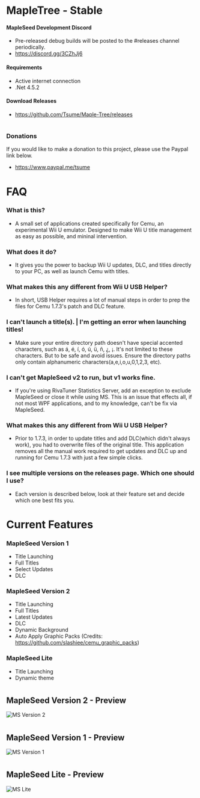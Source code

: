 # MapleTree - Stable

#### MapleSeed Development Discord
- Pre-released debug builds will be posted to the #releases channel periodically.
- https://discord.gg/3CZhJj6

#### Requirements
- Active internet connection
- .Net 4.5.2

#### Download Releases
- https://github.com/Tsume/Maple-Tree/releases
# 
### Donations
If you would like to make a donation to this project, please use the Paypal link below.
- https://www.paypal.me/tsume
# 
# FAQ

### What is this?
- A small set of applications created specifically for Cemu, an experimental Wii U emulator. Designed to make Wii U title management as easy as possible, and mininal intervention.

### What does it do?
- It gives you the power to backup Wii U updates, DLC, and titles directly to your PC, as well as launch Cemu with titles.

### What makes this any different from Wii U USB Helper?
- In short, USB Helper requires a lot of manual steps in order to prep the files for Cemu 1.7.3's patch and DLC feature.

### I can't launch a title(s). | I'm getting an error when launching titles!
- Make sure your entire directory path doesn't have special accented characters, such as á, é, í, ó, ú, ü, ñ, ¿, ¡. It's not limited to these characters. But to be safe and avoid issues. Ensure the directory paths only contain alphanumeric characters(a,e,i,o,u,0,1,2,3, etc).

### I can't get MapleSeed v2 to run, but v1 works fine.
- If you're using RivaTuner Statistics Server, add an exception to exclude MapleSeed or close it while using MS. This is an issue that effects all, if not most WPF applications, and to my knowledge, can't be fix via MapleSeed.

 ### What makes this any different from Wii U USB Helper?
- Prior to 1.7.3, in order to update titles and add DLC(which didn't always work), you had to overwrite files of the original title. This application removes all the manual work required to get updates and DLC up and running for Cemu 1.7.3 with just a few simple clicks.

### I see multiple versions on the releases page. Which one should I use?
- Each version is described below, look at their feature set and decide which one best fits you.
# 
# Current Features
### MapleSeed Version 1
- Title Launching
- Full Titles
- Select Updates
- DLC

### MapleSeed Version 2
- Title Launching
- Full Titles
- Latest Updates
- DLC
- Dynamic Background
- Auto Apply Graphic Packs (Credits: https://github.com/slashiee/cemu_graphic_packs)

### MapleSeed Lite
 - Title Launching
 - Dynamic theme
# 
## MapleSeed Version 2 - Preview
![MS Version 2](https://u.pixxy.in/Y6ejiL.png)
# 
## MapleSeed Version 1 - Preview
![MS Version 1](https://u.pixxy.in/66TWZU.png)
# 
## MapleSeed Lite - Preview
![MS Lite](https://u.pixxy.in/WAjCN.gif)
